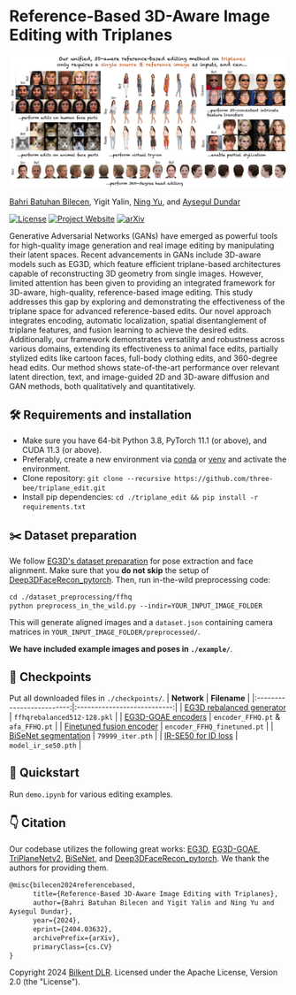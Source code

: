 # Reference-Based 3D-Aware Image Editing with Triplanes

![Teaser](./assets/teaser.png)

[Bahri Batuhan Bilecen](https://three-bee.github.io), Yigit Yalin, [Ning Yu](https://ningyu1991.github.io/), and [Aysegul Dundar](http://www.cs.bilkent.edu.tr/~adundar/)

[![License](https://img.shields.io/badge/License-Apache_2.0-blue.svg)](https://opensource.org/licenses/Apache-2.0) [![Project Website](https://img.shields.io/badge/Project_website-red.svg)](https://three-bee.github.io/triplane_edit/) [![arXiv](https://img.shields.io/badge/arXiv-2404.03632-b31b1b.svg)](https://arxiv.org/abs/2404.03632)

Generative Adversarial Networks (GANs) have emerged as powerful tools for high-quality image generation and real image editing by manipulating their latent spaces. Recent advancements in GANs include 3D-aware models such as EG3D, which feature efficient triplane-based architectures capable of reconstructing 3D geometry from single images. However, limited attention has been given to providing an integrated framework for 3D-aware, high-quality, reference-based image editing. This study addresses this gap by exploring and demonstrating the effectiveness of the triplane space for advanced reference-based edits. Our novel approach integrates encoding, automatic localization, spatial disentanglement of triplane features, and fusion learning to achieve the desired edits. Additionally, our framework demonstrates versatility and robustness across various domains, extending its effectiveness to animal face edits, partially stylized edits like cartoon faces, full-body clothing edits, and 360-degree head edits. Our method shows state-of-the-art performance over relevant latent direction, text, and image-guided 2D and 3D-aware diffusion and GAN methods, both qualitatively and quantitatively.

## 🛠️ Requirements and installation
* Make sure you have 64-bit Python 3.8, PyTorch 11.1 (or above), and CUDA 11.3 (or above).
* Preferably, create a new environment via [conda](https://conda.io/projects/conda/en/latest/user-guide/tasks/manage-environments.html) or [venv](https://docs.python.org/3/library/venv.html) and activate the environment.
* Clone repository: ```git clone --recursive https://github.com/three-bee/triplane_edit.git```
* Install pip dependencies: ```cd ./triplane_edit && pip install -r requirements.txt```

## :scissors: Dataset preparation
We follow [EG3D's dataset preparation](https://github.com/NVlabs/eg3d/?tab=readme-ov-file#preparing-datasets) for pose extraction and face alignment. Make sure that you **do not skip** the setup of [Deep3DFaceRecon_pytorch](https://github.com/sicxu/Deep3DFaceRecon_pytorch/tree/6ba3d22f84bf508f0dde002da8fff277196fef21).
Then, run in-the-wild preprocessing code:
```
cd ./dataset_preprocessing/ffhq
python preprocess_in_the_wild.py --indir=YOUR_INPUT_IMAGE_FOLDER
```
This will generate aligned images and a ```dataset.json``` containing camera matrices in ```YOUR_INPUT_IMAGE_FOLDER/preprocessed/```.

**We have included example images and poses in ```./example/```**.

## :checkered_flag: Checkpoints
Put all downloaded files in ```./checkpoints/```.
|        **Network**        |         **Filename**        |
|:-------------------------:|:---------------------------:|
| [EG3D rebalanced generator](https://drive.google.com/drive/folders/12pTX5TKQcA8ElNW5jDkWURSPUyISggHs?usp=sharing) | ```ffhqrebalanced512-128.pkl```   |
|        [EG3D-GOAE encoders](https://drive.google.com/drive/folders/12pTX5TKQcA8ElNW5jDkWURSPUyISggHs?usp=sharing) | ```encoder_FFHQ.pt``` & ```afa_FFHQ.pt``` |
|  [Finetuned fusion encoder](https://drive.google.com/file/d/1cObOXsMVRd55KXyA17KNZxJf_WW9u65_/view?usp=sharing) | ```encoder_FFHQ_finetuned.pt```   |
|      [BiSeNet segmentation](https://drive.google.com/open?id=154JgKpzCPW82qINcVieuPH3fZ2e0P812) | ```79999_iter.pth```              |
|       [IR-SE50 for ID loss](https://drive.google.com/file/d/1KW7bjndL3QG3sxBbZxreGHigcCCpsDgn/view) | ```model_ir_se50.pth```           |

## :rocket: Quickstart
Run ```demo.ipynb``` for various editing examples.

## :point_down: Citation
Our codebase utilizes the following great works: [EG3D](https://github.com/NVlabs/eg3d), [EG3D-GOAE](https://github.com/jiangyzy/GOAE), [TriPlaneNetv2](https://github.com/anantarb/triplanenet), [BiSeNet](https://github.com/zllrunning/face-parsing.PyTorch), and [Deep3DFaceRecon_pytorch](https://github.com/sicxu/Deep3DFaceRecon_pytorch). We thank the authors for providing them.
```
@misc{bilecen2024referencebased,
      title={Reference-Based 3D-Aware Image Editing with Triplanes}, 
      author={Bahri Batuhan Bilecen and Yigit Yalin and Ning Yu and Aysegul Dundar},
      year={2024},
      eprint={2404.03632},
      archivePrefix={arXiv},
      primaryClass={cs.CV}
}
```
Copyright 2024 [Bilkent DLR](https://dlr.bilkent.edu.tr/). Licensed under the Apache License, Version 2.0 (the "License").
